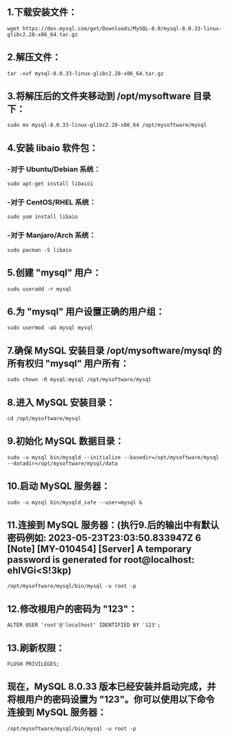 ## 1.下载安装文件：
```
wget https://dev.mysql.com/get/Downloads/MySQL-8.0/mysql-8.0.33-linux-glibc2.28-x86_64.tar.gz
```

## 2.解压文件：
```
tar -xvf mysql-8.0.33-linux-glibc2.28-x86_64.tar.gz
```

## 3.将解压后的文件夹移动到 /opt/mysoftware 目录下：
```
sudo mv mysql-8.0.33-linux-glibc2.28-x86_64 /opt/mysoftware/mysql
```

## 4.安装 libaio 软件包：

### -对于 Ubuntu/Debian 系统：
```
sudo apt-get install libaio1
```
### -对于 CentOS/RHEL 系统：
```
sudo yum install libaio
```
### -对于 Manjaro/Arch 系统：
```
sudo pacman -S libaio
```

## 5.创建 "mysql" 用户：
```
sudo useradd -r mysql
```

## 6.为 "mysql" 用户设置正确的用户组：
```
sudo usermod -aG mysql mysql
```

## 7.确保 MySQL 安装目录 /opt/mysoftware/mysql 的所有权归 "mysql" 用户所有：
```
sudo chown -R mysql:mysql /opt/mysoftware/mysql
```

## 8.进入 MySQL 安装目录：
```
cd /opt/mysoftware/mysql
```

## 9.初始化 MySQL 数据目录：
```
sudo -u mysql bin/mysqld --initialize --basedir=/opt/mysoftware/mysql --datadir=/opt/mysoftware/mysql/data
```

## 10.启动 MySQL 服务器：
```
sudo -u mysql bin/mysqld_safe --user=mysql &
```

## 11.连接到 MySQL 服务器：(执行9.后的输出中有默认密码例如: 2023-05-23T23:03:50.833947Z 6 [Note] [MY-010454] [Server] A temporary password is generated for root@localhost: ehlVGi<S!3kp)
```
/opt/mysoftware/mysql/bin/mysql -u root -p
```

## 12.修改根用户的密码为 "123"：
```
ALTER USER 'root'@'localhost' IDENTIFIED BY '123';
```

## 13.刷新权限：
```
FLUSH PRIVILEGES;
```

## 现在，MySQL 8.0.33 版本已经安装并启动完成，并将根用户的密码设置为 "123"。你可以使用以下命令连接到 MySQL 服务器：
```
/opt/mysoftware/mysql/bin/mysql -u root -p
```
